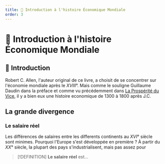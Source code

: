 ```yaml
---
title: 📗 Introduction à l'histoire Économique Mondiale
order: 3
---
```

<!--
COMMENTAIRE POUR LES ÉDITEURS
——————————————————-
La structure de cette fiche n'est pas encore parfaite. Je cherche toujours un certain équilibre avec les émojis, la syntaxe, etc.
Si vous souhaitez participer à la rédaction de fiches, donnez moi votre avis ! J'aimerais bien trouver une façon relativement uniforme d'écrire.

Ce commentaire ne sera pas affiché sur la page (sauf en mode édition).
-->

# 📗 Introduction à l'histoire Économique Mondiale
## 📌 Introduction

Robert C. Allen, l'auteur original de ce livre, a choisit de se concentrer sur l'économie mondiale après le $XVIII$°. Mais comme le souligne Guillaume Daudin dans la préface et comme vu précédemment dans [La Prospérité du Vice](./la-prosperite-du-vice), il y a bien eux une histoire economique de 1300 à 1800 après J.C.
## La grande divergence
### Le salaire réel

Les différences de salaires entre les differents continents au $XVI$° siècle sont minimes. Pourquoi l'Europe s'est développée en première ? À partir du $XX$° siècle, la plupart des pays s'industrialisent, mais pas assez pour 

> [!DEFINITION]
> **Le salaire réel** est...

